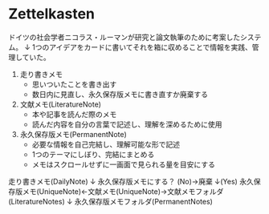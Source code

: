 # Zettelkasten
ドイツの社会学者ニコラス・ルーマンが研究と論文執筆のために考案したシステム。
↓
1つのアイデアをカードに書いてそれを箱に収めることで情報を実践、管理していた。

1. 走り書きメモ
	- 思いついたことを書き出す
	- 数日内に見直し、永久保存版メモに書き直すか廃棄する
2. 文献メモ(LiteratureNote)
	- 本や記事を読んだ際のメモ
	- 読んだ内容を自分の言葉で記述し、理解を深めるために使用
3. 永久保存版メモ(PermanentNote)
	- 必要な情報を自己完結し、理解可能な形で記述
	- 1つのテーマにしぼり、完結にまとめる
	- メモはスクロールせずに一画面で見られる量を目安にする

走り書きメモ(DailyNote)
↓
永久保存版メモにする？ (No)→廃棄
↓(Yes)
永久保存版メモ(UniqueNote)←文献メモ(UniqueNote)→文献メモフォルダ(LiteratureNotes)
↓
永久保存版メモフォルダ(PermanentNotes)